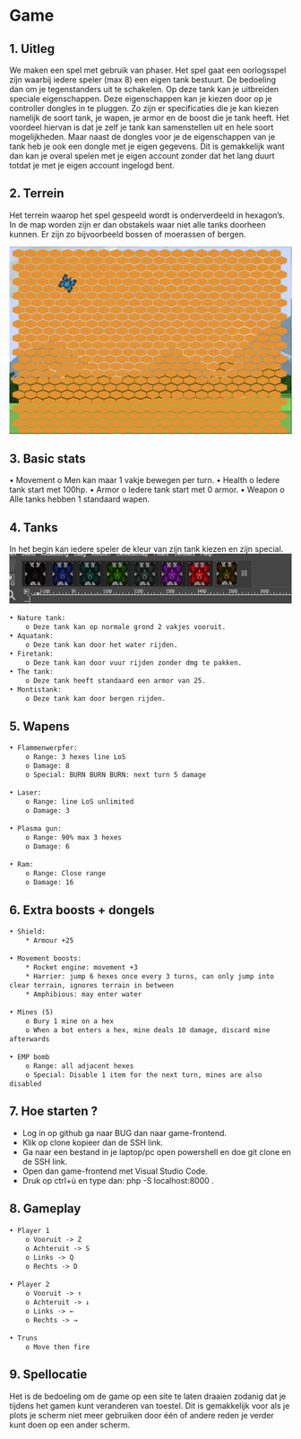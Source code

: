 # Game

## 1. Uitleg

We maken een spel met gebruik van phaser. Het spel gaat een oorlogsspel zijn waarbij iedere speler (max 8) een eigen tank bestuurt. De bedoeling dan om je tegenstanders uit te schakelen. Op deze tank kan je uitbreiden speciale eigenschappen. Deze eigenschappen kan je kiezen door op je controller dongles in te pluggen. Zo zijn er specificaties die je kan kiezen namelijk de soort tank, je wapen, je armor en de boost die je tank heeft. Het voordeel hiervan is dat je zelf je tank kan samenstellen uit en hele soort mogelijkheden. Maar naast de dongles voor je de eigenschappen van je tank heb je ook een dongle met je eigen gegevens. Dit is gemakkelijk want dan kan je overal spelen met je eigen account zonder dat het lang duurt totdat je met je eigen account ingelogd bent.

## 2. Terrein

Het terrein waarop het spel gespeeld wordt is onderverdeeld in hexagon’s. In de map worden zijn er dan obstakels waar niet alle tanks doorheen kunnen. Er zijn zo bijvoorbeeld bossen of moerassen of bergen.

![Hexagon](./img/hexagon.png)

## 3. Basic stats
   • Movement
        o Men kan maar 1 vakje bewegen per turn.
   • Health
        o Iedere tank start met 100hp.
   • Armor
        o Iedere tank start met 0 armor.
   • Weapon
        o Alle tanks hebben 1 standaard wapen.

## 4. Tanks

In het begin kan iedere speler de kleur van zijn tank kiezen en zijn special.
![Tanks](./img/Tank_colour.png)

    • Nature tank:
        o Deze tank kan op normale grond 2 vakjes vooruit.
    • Aquatank:
        o Deze tank kan door het water rijden.
    • Firetank:
        o Deze tank kan door vuur rijden zonder dmg te pakken.
    • The tank:
        o Deze tank heeft standaard een armor van 25.
    • Montistank:
        o Deze tank kan door bergen rijden.

## 5. Wapens

    • Flammenwerpfer:
        o Range: 3 hexes line LoS
        o Damage: 8
        o Special: BURN BURN BURN: next turn 5 damage

    • Laser:
        o Range: line LoS unlimited
        o Damage: 3

    • Plasma gun:
        o Range: 90% max 3 hexes
        o Damage: 6

    • Ram:
        o Range: Close range
        o Damage: 16

## 6. Extra boosts + dongels

    • Shield:
        * Armour +25

    • Movement boosts:
        * Rocket engine: movement +3
        * Harrier: jump 6 hexes once every 3 turns, can only jump into clear terrain, ignores terrain in between
        * Amphibious: may enter water

    • Mines (5)
        o Bury 1 mine on a hex
        o When a bot enters a hex, mine deals 10 damage, discard mine afterwards

    • EMP bomb
        o Range: all adjacent hexes
        o Special: Disable 1 item for the next turn, mines are also disabled

## 7. Hoe starten ?

* Log in op github ga naar BUG dan naar game-frontend.
* Klik op clone kopieer dan de SSH link.
* Ga naar een bestand in je laptop/pc open powershell en doe git clone en de SSH link.
* Open dan game-frontend met Visual Studio Code.
* Druk op ctrl+ù en type dan: php -S localhost:8000 .

## 8. Gameplay

    • Player 1
        o Vooruit -> Z
        o Achteruit -> S
        o Links -> Q
        o Rechts -> D

    • Player 2
        o Vooruit -> ↑
        o Achteruit -> ↓
        o Links -> ←
        o Rechts -> →

    • Truns
        o Move then fire

## 9. Spellocatie

Het is de bedoeling om de game op een site te laten draaien zodanig dat je tijdens het gamen kunt veranderen van toestel. Dit is gemakkelijk voor als je plots je scherm niet meer gebruiken door één of andere reden je verder kunt doen op een ander scherm.
